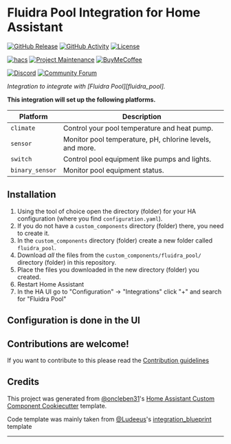 # Fluidra Pool Integration for Home Assistant

[![GitHub Release][releases-shield]][releases]
[![GitHub Activity][commits-shield]][commits]
[![License][license-shield]](LICENSE)

[![hacs][hacsbadge]][hacs]
[![Project Maintenance][maintenance-shield]][user_profile]
[![BuyMeCoffee][buymecoffeebadge]][buymecoffee]

[![Discord][discord-shield]][discord]
[![Community Forum][forum-shield]][forum]

_Integration to integrate with [Fluidra Pool][fluidra_pool]._

**This integration will set up the following platforms.**

Platform | Description
-- | --
`climate` | Control your pool temperature and heat pump.
`sensor` | Monitor pool temperature, pH, chlorine levels, and more.
`switch` | Control pool equipment like pumps and lights.
`binary_sensor` | Monitor pool equipment status.

## Installation

1. Using the tool of choice open the directory (folder) for your HA configuration (where you find `configuration.yaml`).
2. If you do not have a `custom_components` directory (folder) there, you need to create it.
3. In the `custom_components` directory (folder) create a new folder called `fluidra_pool`.
4. Download _all_ the files from the `custom_components/fluidra_pool/` directory (folder) in this repository.
5. Place the files you downloaded in the new directory (folder) you created.
6. Restart Home Assistant
7. In the HA UI go to "Configuration" -> "Integrations" click "+" and search for "Fluidra Pool"

## Configuration is done in the UI

<!---->

## Contributions are welcome!

If you want to contribute to this please read the [Contribution guidelines](CONTRIBUTING.md)

## Credits

This project was generated from [@oncleben31](https://github.com/oncleben31)'s [Home Assistant Custom Component Cookiecutter](https://github.com/oncleben31/cookiecutter-homeassistant-custom-component) template.

Code template was mainly taken from [@Ludeeus](https://github.com/ludeeus)'s [integration_blueprint][integration_blueprint] template

---

[integration_blueprint]: https://github.com/custom-components/integration_blueprint
[buymecoffee]: https://www.buymeacoffee.com/your-username
[buymecoffeebadge]: https://img.shields.io/badge/buy%20me%20a%20coffee-donate-yellow.svg
[commits-shield]: https://img.shields.io/github/commit-activity/y/your-username/ha-fluidra-pool.svg
[commits]: https://github.com/your-username/ha-fluidra-pool/commits/main
[hacs]: https://hacs.xyz
[hacsbadge]: https://img.shields.io/badge/HACS-Custom-orange.svg
[discord]: https://discord.gg/Qa5fW2R
[discord-shield]: https://img.shields.io/discord/330944238910963714.svg
[forum-shield]: https://img.shields.io/badge/community-forum-brightgreen.svg
[forum]: https://community.home-assistant.io/
[license-shield]: https://img.shields.io/github/license/your-username/ha-fluidra-pool.svg
[maintenance-shield]: https://img.shields.io/badge/maintainer-%40your--username-blue.svg
[releases-shield]: https://img.shields.io/github/release/your-username/ha-fluidra-pool.svg
[releases]: https://github.com/your-username/ha-fluidra-pool/releases
[user_profile]: https://github.com/your-username 